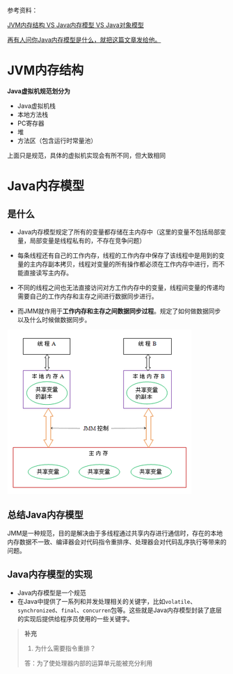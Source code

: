 参考资料：

[JVM内存结构 VS Java内存模型 VS Java对象模型](https://www.hollischuang.com/archives/2509)

[再有人问你Java内存模型是什么，就把这篇文章发给他。](https://www.hollischuang.com/archives/2550)





# JVM内存结构 

**Java虚拟机规范划分为**

- Java虚拟机栈
- 本地方法栈
- PC寄存器
- 堆
- 方法区（包含运行时常量池）

上面只是规范，具体的虚拟机实现会有所不同，但大致相同







# Java内存模型 

## 是什么

- Java内存模型规定了所有的变量都存储在主内存中（这里的变量不包括局部变量，局部变量是线程私有的，不存在竞争问题）
- 每条线程还有自己的工作内存，线程的工作内存中保存了该线程中是用到的变量的主内存副本拷贝，线程对变量的所有操作都必须在工作内存中进行，而不能直接读写主内存。
- 不同的线程之间也无法直接访问对方工作内存中的变量，线程间变量的传递均需要自己的工作内存和主存之间进行数据同步进行。

- 而JMM就作用于**工作内存和主存之间数据同步过程**。规定了如何做数据同步以及什么时候做数据同步。

![Java内存模型](image/Java内存模型.png)



## 总结Java内存模型

JMM是一种规范，目的是解决由于多线程通过共享内存进行通信时，存在的本地内存数据不一致、编译器会对代码指令重排序、处理器会对代码乱序执行等带来的问题。



## Java内存模型的实现

- Java内存模型是一个规范
- 在Java中提供了一系列和并发处理相关的关键字，比如`volatile`、`synchronized`、`final`、`concurren`包等。这些就是Java内存模型封装了底层的实现后提供给程序员使用的一些关键字。



> **补充**
>
> 1. 为什么需要指令重排？
>
> 答：为了使处理器内部的运算单元能被充分利用
>





